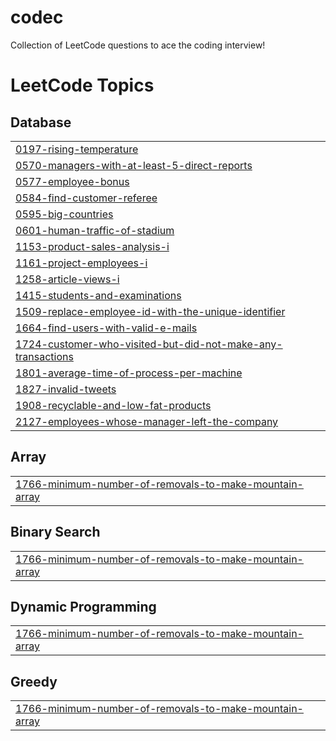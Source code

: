 # codec
Collection of LeetCode questions to ace the coding interview! 

<!---LeetCode Topics Start-->
# LeetCode Topics
## Database
|  |
| ------- |
| [0197-rising-temperature](https://github.com/YounisSaeed/codec/tree/master/0197-rising-temperature) |
| [0570-managers-with-at-least-5-direct-reports](https://github.com/YounisSaeed/codec/tree/master/0570-managers-with-at-least-5-direct-reports) |
| [0577-employee-bonus](https://github.com/YounisSaeed/codec/tree/master/0577-employee-bonus) |
| [0584-find-customer-referee](https://github.com/YounisSaeed/codec/tree/master/0584-find-customer-referee) |
| [0595-big-countries](https://github.com/YounisSaeed/codec/tree/master/0595-big-countries) |
| [0601-human-traffic-of-stadium](https://github.com/YounisSaeed/codec/tree/master/0601-human-traffic-of-stadium) |
| [1153-product-sales-analysis-i](https://github.com/YounisSaeed/codec/tree/master/1153-product-sales-analysis-i) |
| [1161-project-employees-i](https://github.com/YounisSaeed/codec/tree/master/1161-project-employees-i) |
| [1258-article-views-i](https://github.com/YounisSaeed/codec/tree/master/1258-article-views-i) |
| [1415-students-and-examinations](https://github.com/YounisSaeed/codec/tree/master/1415-students-and-examinations) |
| [1509-replace-employee-id-with-the-unique-identifier](https://github.com/YounisSaeed/codec/tree/master/1509-replace-employee-id-with-the-unique-identifier) |
| [1664-find-users-with-valid-e-mails](https://github.com/YounisSaeed/codec/tree/master/1664-find-users-with-valid-e-mails) |
| [1724-customer-who-visited-but-did-not-make-any-transactions](https://github.com/YounisSaeed/codec/tree/master/1724-customer-who-visited-but-did-not-make-any-transactions) |
| [1801-average-time-of-process-per-machine](https://github.com/YounisSaeed/codec/tree/master/1801-average-time-of-process-per-machine) |
| [1827-invalid-tweets](https://github.com/YounisSaeed/codec/tree/master/1827-invalid-tweets) |
| [1908-recyclable-and-low-fat-products](https://github.com/YounisSaeed/codec/tree/master/1908-recyclable-and-low-fat-products) |
| [2127-employees-whose-manager-left-the-company](https://github.com/YounisSaeed/codec/tree/master/2127-employees-whose-manager-left-the-company) |
## Array
|  |
| ------- |
| [1766-minimum-number-of-removals-to-make-mountain-array](https://github.com/YounisSaeed/codec/tree/master/1766-minimum-number-of-removals-to-make-mountain-array) |
## Binary Search
|  |
| ------- |
| [1766-minimum-number-of-removals-to-make-mountain-array](https://github.com/YounisSaeed/codec/tree/master/1766-minimum-number-of-removals-to-make-mountain-array) |
## Dynamic Programming
|  |
| ------- |
| [1766-minimum-number-of-removals-to-make-mountain-array](https://github.com/YounisSaeed/codec/tree/master/1766-minimum-number-of-removals-to-make-mountain-array) |
## Greedy
|  |
| ------- |
| [1766-minimum-number-of-removals-to-make-mountain-array](https://github.com/YounisSaeed/codec/tree/master/1766-minimum-number-of-removals-to-make-mountain-array) |
<!---LeetCode Topics End-->
